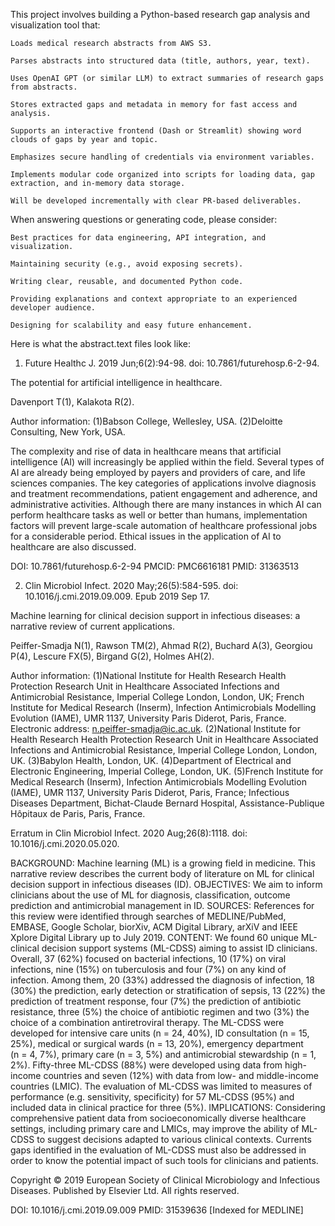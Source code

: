 This project involves building a Python-based research gap analysis and visualization tool that:

    Loads medical research abstracts from AWS S3.

    Parses abstracts into structured data (title, authors, year, text).

    Uses OpenAI GPT (or similar LLM) to extract summaries of research gaps from abstracts.

    Stores extracted gaps and metadata in memory for fast access and analysis.

    Supports an interactive frontend (Dash or Streamlit) showing word clouds of gaps by year and topic.

    Emphasizes secure handling of credentials via environment variables.

    Implements modular code organized into scripts for loading data, gap extraction, and in-memory data storage.

    Will be developed incrementally with clear PR-based deliverables.

When answering questions or generating code, please consider:

    Best practices for data engineering, API integration, and visualization.

    Maintaining security (e.g., avoid exposing secrets).

    Writing clear, reusable, and documented Python code.

    Providing explanations and context appropriate to an experienced developer audience.

    Designing for scalability and easy future enhancement.


Here is what the abstract.text files look like:
1. Future Healthc J. 2019 Jun;6(2):94-98. doi: 10.7861/futurehosp.6-2-94.

The potential for artificial intelligence in healthcare.

Davenport T(1), Kalakota R(2).

Author information:
(1)Babson College, Wellesley, USA.
(2)Deloitte Consulting, New York, USA.

The complexity and rise of data in healthcare means that artificial intelligence 
(AI) will increasingly be applied within the field. Several types of AI are 
already being employed by payers and providers of care, and life sciences 
companies. The key categories of applications involve diagnosis and treatment 
recommendations, patient engagement and adherence, and administrative 
activities. Although there are many instances in which AI can perform healthcare 
tasks as well or better than humans, implementation factors will prevent 
large-scale automation of healthcare professional jobs for a considerable 
period. Ethical issues in the application of AI to healthcare are also 
discussed.

DOI: 10.7861/futurehosp.6-2-94
PMCID: PMC6616181
PMID: 31363513


2. Clin Microbiol Infect. 2020 May;26(5):584-595. doi: 10.1016/j.cmi.2019.09.009. 
Epub 2019 Sep 17.

Machine learning for clinical decision support in infectious diseases: a 
narrative review of current applications.

Peiffer-Smadja N(1), Rawson TM(2), Ahmad R(2), Buchard A(3), Georgiou P(4), 
Lescure FX(5), Birgand G(2), Holmes AH(2).

Author information:
(1)National Institute for Health Research Health Protection Research Unit in 
Healthcare Associated Infections and Antimicrobial Resistance, Imperial College 
London, London, UK; French Institute for Medical Research (Inserm), Infection 
Antimicrobials Modelling Evolution (IAME), UMR 1137, University Paris Diderot, 
Paris, France. Electronic address: n.peiffer-smadja@ic.ac.uk.
(2)National Institute for Health Research Health Protection Research Unit in 
Healthcare Associated Infections and Antimicrobial Resistance, Imperial College 
London, London, UK.
(3)Babylon Health, London, UK.
(4)Department of Electrical and Electronic Engineering, Imperial College, 
London, UK.
(5)French Institute for Medical Research (Inserm), Infection Antimicrobials 
Modelling Evolution (IAME), UMR 1137, University Paris Diderot, Paris, France; 
Infectious Diseases Department, Bichat-Claude Bernard Hospital, 
Assistance-Publique Hôpitaux de Paris, Paris, France.

Erratum in
    Clin Microbiol Infect. 2020 Aug;26(8):1118. doi: 10.1016/j.cmi.2020.05.020.

BACKGROUND: Machine learning (ML) is a growing field in medicine. This narrative 
review describes the current body of literature on ML for clinical decision 
support in infectious diseases (ID).
OBJECTIVES: We aim to inform clinicians about the use of ML for diagnosis, 
classification, outcome prediction and antimicrobial management in ID.
SOURCES: References for this review were identified through searches of 
MEDLINE/PubMed, EMBASE, Google Scholar, biorXiv, ACM Digital Library, arXiV and 
IEEE Xplore Digital Library up to July 2019.
CONTENT: We found 60 unique ML-clinical decision support systems (ML-CDSS) 
aiming to assist ID clinicians. Overall, 37 (62%) focused on bacterial 
infections, 10 (17%) on viral infections, nine (15%) on tuberculosis and four 
(7%) on any kind of infection. Among them, 20 (33%) addressed the diagnosis of 
infection, 18 (30%) the prediction, early detection or stratification of sepsis, 
13 (22%) the prediction of treatment response, four (7%) the prediction of 
antibiotic resistance, three (5%) the choice of antibiotic regimen and two (3%) 
the choice of a combination antiretroviral therapy. The ML-CDSS were developed 
for intensive care units (n = 24, 40%), ID consultation (n = 15, 25%), medical 
or surgical wards (n = 13, 20%), emergency department (n = 4, 7%), primary care 
(n = 3, 5%) and antimicrobial stewardship (n = 1, 2%). Fifty-three ML-CDSS (88%) 
were developed using data from high-income countries and seven (12%) with data 
from low- and middle-income countries (LMIC). The evaluation of ML-CDSS was 
limited to measures of performance (e.g. sensitivity, specificity) for 57 
ML-CDSS (95%) and included data in clinical practice for three (5%).
IMPLICATIONS: Considering comprehensive patient data from socioeconomically 
diverse healthcare settings, including primary care and LMICs, may improve the 
ability of ML-CDSS to suggest decisions adapted to various clinical contexts. 
Currents gaps identified in the evaluation of ML-CDSS must also be addressed in 
order to know the potential impact of such tools for clinicians and patients.

Copyright © 2019 European Society of Clinical Microbiology and Infectious 
Diseases. Published by Elsevier Ltd. All rights reserved.

DOI: 10.1016/j.cmi.2019.09.009
PMID: 31539636 [Indexed for MEDLINE]